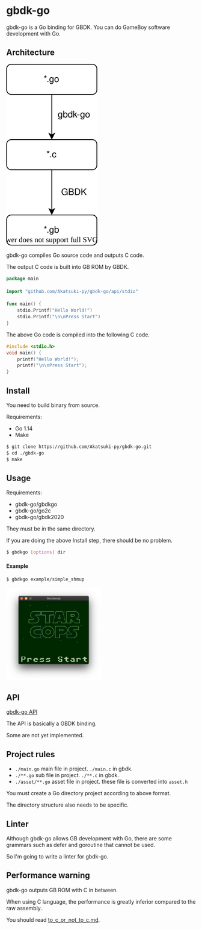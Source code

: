 # gbdk-go

gbdk-go is a Go binding for GBDK. You can do GameBoy software development with Go.

## Architecture

<img src="./architecture.svg">

gbdk-go compiles Go source code and outputs C code.

The output C code is built into GB ROM by GBDK.

```go
package main

import "github.com/Akatsuki-py/gbdk-go/api/stdio"

func main() {
	stdio.Printf("Hello World!")
	stdio.Printf("\n\nPress Start")
}
```

The above Go code is compiled into the following C code.

```c
#include <stdio.h>
void main() {
    printf("Hello World!");
    printf("\n\nPress Start");
}
```

## Install

You need to build binary from source.

Requirements:
- Go 1.14
- Make

```sh
$ git clone https://github.com/Akatsuki-py/gbdk-go.git
$ cd ./gbdk-go
$ make
```

## Usage

Requirements:
- gbdk-go/gbdkgo
- gbdk-go/go2c
- gbdk-go/gbdk2020

They must be in the same directory.

If you are doing the above Install step, there should be no problem.

```sh
$ gbdkgo [options] dir
```

#### Example

```sh
$ gbdkgo example/simple_shmup
```

<img src="starcors.png" width="50%"/>

## API

[gbdk-go API](https://pkg.go.dev/github.com/Akatsuki-py/gbdk-go/api@v0.0.1)

The API is basically a GBDK binding.

Some are not yet implemented.

## Project rules

- `./main.go` main file in project. `./main.c` in gbdk.
- `./**.go` sub file in project. `./**.c` in gbdk.
- `./asset/**.go` asset file in project. these file is converted into `asset.h`

You must create a Go directory project according to above format. 

The directory structure also needs to be specific.

## Linter

Although gbdk-go allows GB development with Go, there are some grammars such as defer and goroutine that cannot be used. 

So I'm going to write a linter for gbdk-go.

## Performance warning

gbdk-go outputs GB ROM with C in between.

When using C language, the performance is greatly inferior compared to the raw assembly.

You should read [to_c_or_not_to_c.md](https://gist.github.com/ISSOtm/4f4d335c3fd258ad0dfc7d4d615409fd).
